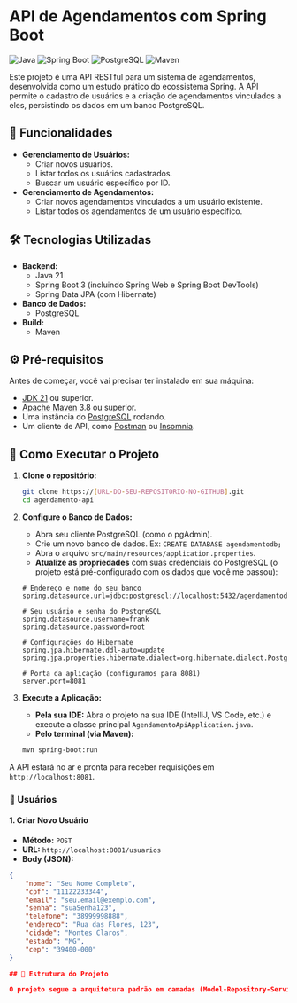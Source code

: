 # API de Agendamentos com Spring Boot

![Java](https://img.shields.io/badge/Java-21-blue.svg?logo=java)
![Spring Boot](https://img.shields.io/badge/Spring_Boot-3.2.5-brightgreen.svg?logo=spring)
![PostgreSQL](https://img.shields.io/badge/PostgreSQL-darkblue.svg?logo=postgresql)
![Maven](https://img.shields.io/badge/Maven-red.svg?logo=apache-maven)

Este projeto é uma API RESTful para um sistema de agendamentos, desenvolvida como um estudo prático do ecossistema Spring. A API permite o cadastro de usuários e a criação de agendamentos vinculados a eles, persistindo os dados em um banco PostgreSQL.

## 🚀 Funcionalidades

* **Gerenciamento de Usuários:**
    * Criar novos usuários.
    * Listar todos os usuários cadastrados.
    * Buscar um usuário específico por ID.
* **Gerenciamento de Agendamentos:**
    * Criar novos agendamentos vinculados a um usuário existente.
    * Listar todos os agendamentos de um usuário específico.

## 🛠️ Tecnologias Utilizadas

* **Backend:**
    * Java 21
    * Spring Boot 3 (incluindo Spring Web e Spring Boot DevTools)
    * Spring Data JPA (com Hibernate)
* **Banco de Dados:**
    * PostgreSQL
* **Build:**
    * Maven

## ⚙️ Pré-requisitos

Antes de começar, você vai precisar ter instalado em sua máquina:
* [JDK 21](https://www.oracle.com/java/technologies/downloads/#jdk21-windows) ou superior.
* [Apache Maven](https://maven.apache.org/download.cgi) 3.8 ou superior.
* Uma instância do [PostgreSQL](https://www.postgresql.org/download/) rodando.
* Um cliente de API, como [Postman](https://www.postman.com/downloads/) ou [Insomnia](https://insomnia.rest/download).

## 🚀 Como Executar o Projeto

1.  **Clone o repositório:**
    ```bash
    git clone https://[URL-DO-SEU-REPOSITORIO-NO-GITHUB].git
    cd agendamento-api
    ```

2.  **Configure o Banco de Dados:**
    * Abra seu cliente PostgreSQL (como o pgAdmin).
    * Crie um novo banco de dados. Ex: `CREATE DATABASE agendamentodb;`
    * Abra o arquivo `src/main/resources/application.properties`.
    * **Atualize as propriedades** com suas credenciais do PostgreSQL (o projeto está pré-configurado com os dados que você me passou):

    ```properties
    # Endereço e nome do seu banco
    spring.datasource.url=jdbc:postgresql://localhost:5432/agendamentodb
    
    # Seu usuário e senha do PostgreSQL
    spring.datasource.username=frank
    spring.datasource.password=root

    # Configurações do Hibernate
    spring.jpa.hibernate.ddl-auto=update
    spring.jpa.properties.hibernate.dialect=org.hibernate.dialect.PostgreSQLDialect
    
    # Porta da aplicação (configuramos para 8081)
    server.port=8081
    ```

3.  **Execute a Aplicação:**
    * **Pela sua IDE:** Abra o projeto na sua IDE (IntelliJ, VS Code, etc.) e execute a classe principal `AgendamentoApiApplication.java`.
    * **Pelo terminal (via Maven):**
    ```bash
    mvn spring-boot:run
    ```

A API estará no ar e pronta para receber requisições em `http://localhost:8081`.


### 👤 Usuários

#### 1. Criar Novo Usuário
* **Método:** `POST`
* **URL:** `http://localhost:8081/usuarios`
* **Body (JSON):**

```json
{
    "nome": "Seu Nome Completo",
    "cpf": "11122233344",
    "email": "seu.email@exemplo.com",
    "senha": "suaSenha123",
    "telefone": "38999998888",
    "endereco": "Rua das Flores, 123",
    "cidade": "Montes Claros",
    "estado": "MG",
    "cep": "39400-000"
}

## 📁 Estrutura do Projeto

O projeto segue a arquitetura padrão em camadas (Model-Repository-Service-Controller):
